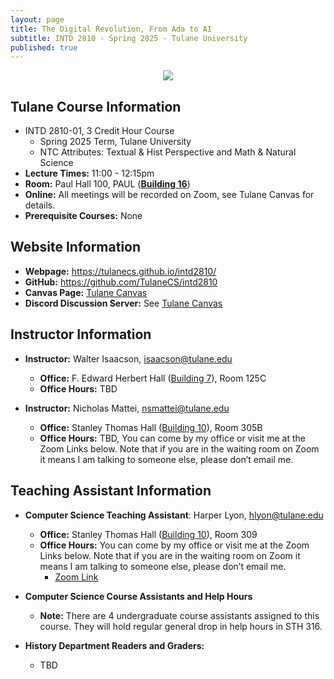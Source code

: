 ```yaml
---
layout: page
title: The Digital Revolution, From Ada to AI
subtitle: INTD 2810 - Spring 2025 - Tulane University
published: true
---
```

<p style="text-align:center;"><img src="{{ 'img/cover.png' | relative_url }}" /></p>

## Tulane Course Information
- INTD 2810-01, 3 Credit Hour Course
  - Spring 2025 Term, Tulane University
  - NTC Attributes: Textual & Hist Perspective and Math & Natural Science
- **Lecture Times:** 11:00 - 12:15pm
- **Room:** Paul Hall 100, PAUL ([**Building 16**](https://admission.tulane.edu/map))
- **Online:** All meetings will be recorded on Zoom, see Tulane Canvas for details.
- **Prerequisite Courses:** None

## Website Information
- **Webpage:** <https://tulanecs.github.io/intd2810/>
- **GitHub:** <https://github.com/TulaneCS/intd2810>
- **Canvas Page:** [Tulane Canvas](https://tulane.instructure.com/)
- **Discord Discussion Server:** See [Tulane Canvas](https://tulane.instructure.com/)

## Instructor Information
- **Instructor:** Walter Isaacson, <isaacson@tulane.edu>
  - **Office:** F. Edward Herbert Hall ([Building 7](https://admission.tulane.edu/map)), Room 125C
  - **Office Hours:** TBD

- **Instructor:** Nicholas Mattei, <nsmattei@tulane.edu>
  - **Office:** Stanley Thomas Hall ([Building 10](https://admission.tulane.edu/map)), Room 305B
  - **Office Hours:** TBD, You can come by my office or visit me at the Zoom Links below. Note that if you are in the waiting room on Zoom it means I am talking to someone else, please don’t email me.

## Teaching Assistant Information

- **Computer Science Teaching Assistant**: Harper Lyon, <hlyon@tulane.edu>
  - **Office:** Stanley Thomas Hall ([Building 10](https://admission.tulane.edu/map)), Room 309
  - **Office Hours:** You can come by my office or visit me at the Zoom Links below. Note that if you are in the waiting room on Zoom it means I am talking to someone else, please don’t email me.
    - [Zoom Link](https://tulane.zoom.us/j/99348809166)

- **Computer Science Course Assistants and Help Hours**
  - **Note:** There are 4 undergraduate course assistants assigned to this course. They will hold regular general drop in help hours in STH 316.

- **History Department Readers and Graders:**
  - TBD


